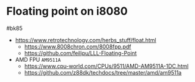 # Floating point on i8080 
#bk85 

- https://www.retrotechnology.com/herbs_stuff/float.html
	- https://www.8008chron.com/8008fpp.pdf
	- https://github.com/feilipu/LLL-Floating-Point
- AMD FPU `AM9511A`
	- https://www.cpu-world.com/CPUs/9511/AMD-AM9511A-1DC.html
	- https://github.com/z88dk/techdocs/tree/master/amd/am9511a


